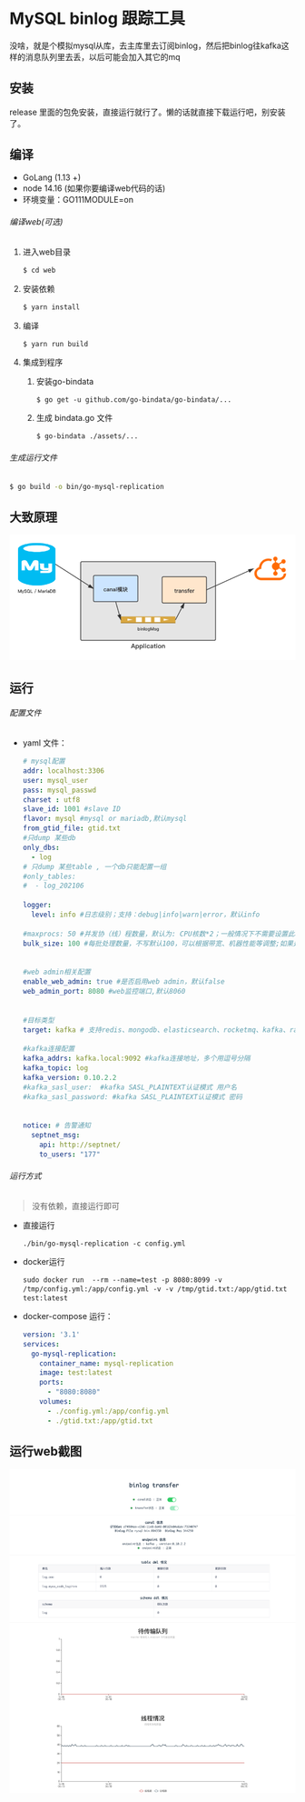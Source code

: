 # MySQL binlog 跟踪工具

没啥，就是个模拟mysql从库，去主库里去订阅binlog，然后把binlog往kafka这样的消息队列里去丢，以后可能会加入其它的mq



## 安装

release 里面的包免安装，直接运行就行了。懒的话就直接下载运行吧，别安装了。

## 编译

- GoLang (1.13 +) 
- node 14.16  (如果你要编译web代码的话)
- 环境变量：GO111MODULE=on

###### 编译web(可选)

1. 进入web目录   

   ```bash
   $ cd web
   ```

2. 安装依赖  

   ```bash
   $ yarn install
   ```

3. 编译  

   ```bash
   $ yarn run build
   ```

4. 集成到程序

   1. 安装go-bindata   

      ```shell
      $ go get -u github.com/go-bindata/go-bindata/...
      ```

   2. 生成 bindata.go 文件

      ```shell
      $ go-bindata ./assets/...
      ```

###### 生成运行文件

```bash
$ go build -o bin/go-mysql-replication 
```



## 大致原理

![](https://raw.githubusercontent.com/buzhiyun/go-mysql-replication/master/screenshot/screenshot-2.png)



## 运行

###### 配置文件

- yaml 文件：

  ```yaml
  # mysql配置
  addr: localhost:3306
  user: mysql_user
  pass: mysql_passwd
  charset : utf8
  slave_id: 1001 #slave ID
  flavor: mysql #mysql or mariadb,默认mysql
  from_gtid_file: gtid.txt
  #只dump 某些db
  only_dbs:
    - log
  # 只dump 某些table , 一个db只能配置一组
  #only_tables:
  #  - log_202106

  logger:
    level: info #日志级别；支持：debug|info|warn|error，默认info
  
  #maxprocs: 50 #并发协（线）程数量，默认为: CPU核数*2；一般情况下不需要设置此项
  bulk_size: 100 #每批处理数量，不写默认100，可以根据带宽、机器性能等调整;如果是全量数据初始化时redis建议设为1000，其他接收端酌情调大
  
  
  #web admin相关配置
  enable_web_admin: true #是否启用web admin，默认false
  web_admin_port: 8080 #web监控端口,默认8060
  
  
  #目标类型
  target: kafka # 支持redis、mongodb、elasticsearch、rocketmq、kafka、rabbitmq
  
  #kafka连接配置
  kafka_addrs: kafka.local:9092 #kafka连接地址，多个用逗号分隔
  kafka_topic: log
  kafka_version: 0.10.2.2
  #kafka_sasl_user:  #kafka SASL_PLAINTEXT认证模式 用户名
  #kafka_sasl_password: #kafka SASL_PLAINTEXT认证模式 密码
  
  
  notice: # 告警通知
    septnet_msg:
      api: http://septnet/
      to_users: "177" 
  ```



###### 运行方式

> 没有依赖，直接运行即可

- 直接运行

  ```shell
  ./bin/go-mysql-replication -c config.yml
  ```

  

- docker运行
  
  ```shell
  sudo docker run  --rm --name=test -p 8080:8099 -v /tmp/config.yml:/app/config.yml -v -v /tmp/gtid.txt:/app/gtid.txt test:latest
  ```
  
- docker-compose 运行：

  ```yaml
  version: '3.1'
  services:
    go-mysql-replication:
      container_name: mysql-replication
      image: test:latest
      ports:
        - "8080:8080"
      volumes:
        - ./config.yml:/app/config.yml
        - ./gtid.txt:/app/gtid.txt
  ```



## 运行web截图

![](https://raw.githubusercontent.com/buzhiyun/go-mysql-replication/master/screenshot/screenshot-1.png)
